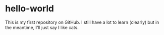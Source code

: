 # hello-world
This is my first repository on GitHub.
I still have a lot to learn (clearly) but in the meantime, I'll just say I like cats. 
